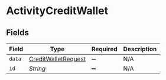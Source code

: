 # ActivityCreditWallet


## Fields

| Field                                                             | Type                                                              | Required                                                          | Description                                                       |
| ----------------------------------------------------------------- | ----------------------------------------------------------------- | ----------------------------------------------------------------- | ----------------------------------------------------------------- |
| `data`                                                            | [CreditWalletRequest](../../models/shared/CreditWalletRequest.md) | :heavy_minus_sign:                                                | N/A                                                               |
| `id`                                                              | *String*                                                          | :heavy_minus_sign:                                                | N/A                                                               |